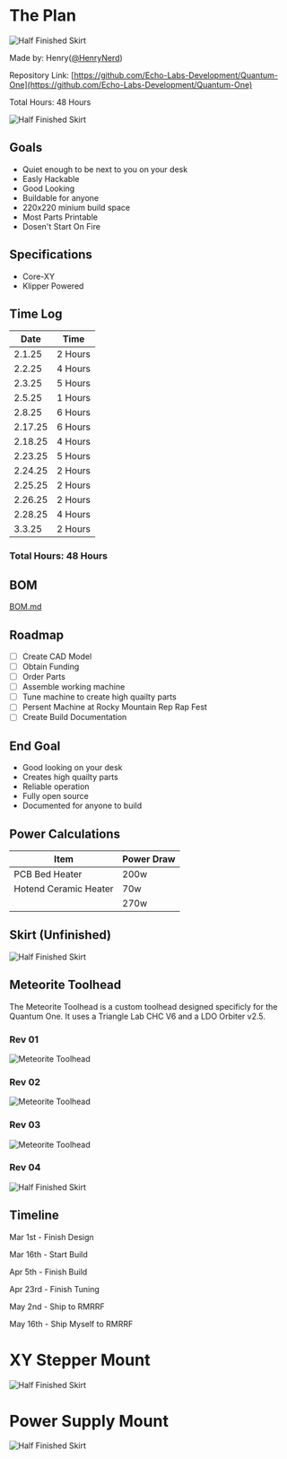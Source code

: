 # The Plan

![Half Finished Skirt](https://cloud-jb6ebx4e5-hack-club-bot.vercel.app/0untitled_presentation_11_.png)

Made by: Henry([@HenryNerd](https://github.com/HenryNerd))

Repository Link: [https://github.com/Echo-Labs-Development/Quantum-One](https://github.com/Echo-Labs-Development/Quantum-One)

Total Hours: 48 Hours

![Half Finished Skirt](https://hc-cdn.hel1.your-objectstorage.com/s/v3/30215e2db6831e5d2b626288a596c79615d21eea_image.png)

## Goals
- Quiet enough to be next to you on your desk
- Easly Hackable
- Good Looking
- Buildable for anyone
- 220x220 minium build space
- Most Parts Printable
- Dosen't Start On Fire

## Specifications
- Core-XY
- Klipper Powered

## Time Log
| Date | Time |
| -------- | -------- |
| 2.1.25 | 2 Hours |
| 2.2.25 | 4 Hours |
| 2.3.25 | 5 Hours |
| 2.5.25 | 1 Hours |
| 2.8.25 | 6 Hours |
| 2.17.25 | 6 Hours |
| 2.18.25 | 4 Hours |
| 2.23.25 | 5 Hours |
| 2.24.25 | 2 Hours |
| 2.25.25 | 2 Hours |
| 2.26.25 | 2 Hours |
| 2.28.25 | 4 Hours |
| 3.3.25 | 2 Hours |


### Total Hours: 48 Hours

## BOM
[BOM.md](https://github.com/Echo-Labs-Development/Quantum-One/blob/8280ed5a5fece50f8bd1d9ca4763da4ab5bdc901/BOM.md)

## Roadmap
- [ ] Create CAD Model
- [ ] Obtain Funding
- [ ] Order Parts
- [ ] Assemble working machine
- [ ] Tune machine to create high quailty parts
- [ ] Persent Machine at Rocky Mountain Rep Rap Fest
- [ ] Create Build Documentation

## End Goal
- Good looking on your desk
- Creates high quailty parts
- Reliable operation
- Fully open source
- Documented for anyone to build

## Power Calculations
| Item | Power Draw |
| ------ | ------ |
| PCB Bed Heater | 200w |
| Hotend Ceramic Heater | 70w |
| | 270w |

## Skirt (Unfinished)
![Half Finished Skirt](https://cloud-o589vt3c5-hack-club-bot.vercel.app/0screenshot_2025-02-03_at_9.30.14___pm.png)

## Meteorite Toolhead
The Meteorite Toolhead is a custom toolhead designed specificly for the Quantum One. It uses a Triangle Lab CHC V6 and a LDO Orbiter v2.5. 

### Rev 01
![Meteorite Toolhead](https://cdn.hackclubber.dev/slackcdn/c8221ae918d158a0b5529569b7dc8516.png)

### Rev 02
![Meteorite Toolhead](https://cloud-buerphdqo-hack-club-bot.vercel.app/0image.png)

### Rev 03
![Meteorite Toolhead](https://hc-cdn.hel1.your-objectstorage.com/s/v3/1b58a33db7e2a984d8df5b94a2ce6421278916f8_image.png)

### Rev 04
![Half Finished Skirt](https://hc-cdn.hel1.your-objectstorage.com/s/v3/79140e19e96355a6cf991bf583c19a091d5182d9_screenshot_2025-02-28_at_9.05.44___pm.png)

## Timeline
Mar 1st - Finish Design

Mar 16th - Start Build

Apr 5th - Finish Build

Apr 23rd - Finish Tuning

May 2nd - Ship to RMRRF

May 16th - Ship Myself to RMRRF

# XY Stepper Mount
![Half Finished Skirt](https://cloud-4ai7mgw57-hack-club-bot.vercel.app/0image.png)

# Power Supply Mount
![Half Finished Skirt](https://hc-cdn.hel1.your-objectstorage.com/s/v3/77ada97038b5bccfc86ac20b60b5c705fe3e4518_image.png)
